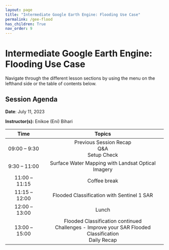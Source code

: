 ```yaml
---
layout: page
title: "Intermediate Google Earth Engine: Flooding Use Case"
permalink: /gee-flood
has_children: True
nav_order: 9
---
```


# Intermediate Google Earth Engine: Flooding Use Case
Navigate through the different lesson sections by using the menu on the lefthand side or the table of contents below.

## Session Agenda
**Date**: July 11, 2023

**Instructor(s):** Enikoe (Eni) Bihari

|Time           |  Topics       |
|:-------------:|:-------------:|
| 09:00 – 9:30  | Previous Session Recap <br> Q&A <br> Setup Check |
| 9:30 – 11:00  | Surface Water Mapping with Landsat Optical Imagery |
| 11:00 – 11:15 | Coffee break |
| 11:15 – 12:00 | Flooded Classification with Sentinel 1 SAR |
| 12:00 – 13:00 | Lunch |
| 13:00 –15:00  | Flooded Classification continued <br> Challenges - Improve your SAR Flooded Classification <br> Daily Recap |